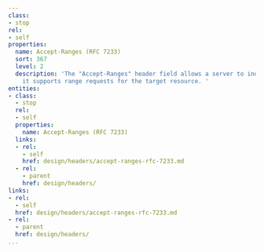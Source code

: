 ```yaml
---
class:
- stop
rel:
- self
properties:
  name: Accept-Ranges (RFC 7233)
  sort: 367
  level: 2
  description: 'The "Accept-Ranges" header field allows a server to indicate that
    it supports range requests for the target resource. '
entities:
- class:
  - stop
  rel:
  - self
  properties:
    name: Accept-Ranges (RFC 7233)
  links:
  - rel:
    - self
    href: design/headers/accept-ranges-rfc-7233.md
  - rel:
    - parent
    href: design/headers/
links:
- rel:
  - self
  href: design/headers/accept-ranges-rfc-7233.md
- rel:
  - parent
  href: design/headers/
...
```

